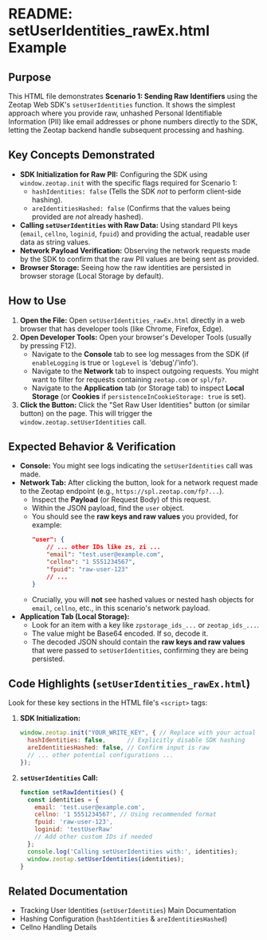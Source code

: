 # README: setUserIdentities_rawEx.html Example

## Purpose

This HTML file demonstrates **Scenario 1: Sending Raw Identifiers** using the Zeotap Web SDK's `setUserIdentities` function. It shows the simplest approach where you provide raw, unhashed Personal Identifiable Information (PII) like email addresses or phone numbers directly to the SDK, letting the Zeotap backend handle subsequent processing and hashing.

## Key Concepts Demonstrated

*   **SDK Initialization for Raw PII:** Configuring the SDK using `window.zeotap.init` with the specific flags required for Scenario 1:
    *   `hashIdentities: false` (Tells the SDK *not* to perform client-side hashing).
    *   `areIdentitiesHashed: false` (Confirms that the values being provided are *not* already hashed).
*   **Calling `setUserIdentities` with Raw Data:** Using standard PII keys (`email`, `cellno`, `loginid`, `fpuid`) and providing the actual, readable user data as string values.
*   **Network Payload Verification:** Observing the network requests made by the SDK to confirm that the raw PII values are being sent as provided.
*   **Browser Storage:** Seeing how the raw identities are persisted in browser storage (Local Storage by default).

## How to Use

1.  **Open the File:** Open `setUserIdentities_rawEx.html` directly in a web browser that has developer tools (like Chrome, Firefox, Edge).
2.  **Open Developer Tools:** Open your browser's Developer Tools (usually by pressing F12).
    *   Navigate to the **Console** tab to see log messages from the SDK (if `enableLogging` is true or `logLevel` is 'debug'/'info').
    *   Navigate to the **Network** tab to inspect outgoing requests. You might want to filter for requests containing `zeotap.com` or `spl/fp?`.
    *   Navigate to the **Application** tab (or Storage tab) to inspect **Local Storage** (or **Cookies** if `persistenceInCookieStorage: true` is set).
3.  **Click the Button:** Click the "Set Raw User Identities" button (or similar button) on the page. This will trigger the `window.zeotap.setUserIdentities` call.

## Expected Behavior & Verification

*   **Console:** You might see logs indicating the `setUserIdentities` call was made.
*   **Network Tab:** After clicking the button, look for a network request made to the Zeotap endpoint (e.g., `https://spl.zeotap.com/fp?...`).
    *   Inspect the **Payload** (or Request Body) of this request.
    *   Within the JSON payload, find the `user` object.
    *   You should see the **raw keys and raw values** you provided, for example:
        ```json
        "user": {
            // ... other IDs like zs, zi ...
            "email": "test.user@example.com",
            "cellno": "1 5551234567",
            "fpuid": "raw-user-123"
            // ...
        }
        ```
    *   Crucially, you will **not** see hashed values or nested hash objects for `email`, `cellno`, etc., in this scenario's network payload.
*   **Application Tab (Local Storage):**
    *   Look for an item with a key like `zpstorage_ids_...` or `zeotap_ids_...`.
    *   The value might be Base64 encoded. If so, decode it.
    *   The decoded JSON should contain the **raw keys and raw values** that were passed to `setUserIdentities`, confirming they are being persisted.

## Code Highlights (`setUserIdentities_rawEx.html`)

Look for these key sections in the HTML file's `<script>` tags:

1.  **SDK Initialization:**
    ```javascript
    window.zeotap.init("YOUR_WRITE_KEY", { // Replace with your actual Write Key
      hashIdentities: false,      // Explicitly disable SDK hashing
      areIdentitiesHashed: false, // Confirm input is raw
      // ... other potential configurations ...
    });
    ```
2.  **`setUserIdentities` Call:**
    ```javascript
    function setRawIdentities() {
      const identities = {
        email: 'test.user@example.com',
        cellno: '1 5551234567', // Using recommended format
        fpuid: 'raw-user-123',
        loginid: 'testUserRaw'
        // Add other custom IDs if needed
      };
      console.log('Calling setUserIdentities with:', identities);
      window.zeotap.setUserIdentities(identities);
    }
    ```

## Related Documentation

*   Tracking User Identities (`setUserIdentities`) Main Documentation
*   Hashing Configuration (`hashIdentities` & `areIdentitiesHashed`)
*   Cellno Handling Details
